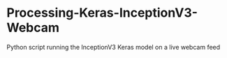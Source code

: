 # Processing-Keras-InceptionV3-Webcam
Python script running the InceptionV3 Keras model on a live webcam feed

